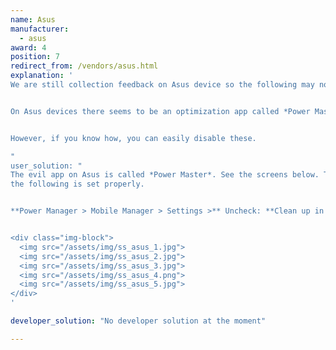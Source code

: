 ```yaml
---
name: Asus
manufacturer:
  - asus
award: 4
position: 7
redirect_from: /vendors/asus.html
explanation: '
We are still collection feedback on Asus device so the following may not be a exhaustive list of issues.


On Asus devices there seems to be an optimization app called *Power Master* pre-installed with some modifications made by default, eg. blocking apps from starting and killing background tasks when your screen turns off.


However, if you know how, you can easily disable these.

"
user_solution: "
The evil app on Asus is called *Power Master*. See the screens below. To make sure apps background processing works please make sure
the following is set properly.


**Power Manager > Mobile Manager > Settings >** Uncheck: **Clean up in suspend** and **Auto-deny apps from auto starting**. See below for screenshots.


<div class="img-block">
  <img src="/assets/img/ss_asus_1.jpg">
  <img src="/assets/img/ss_asus_2.jpg">
  <img src="/assets/img/ss_asus_3.jpg">
  <img src="/assets/img/ss_asus_4.png">
  <img src="/assets/img/ss_asus_5.jpg">
</div>
'

developer_solution: "No developer solution at the moment"

---
```

